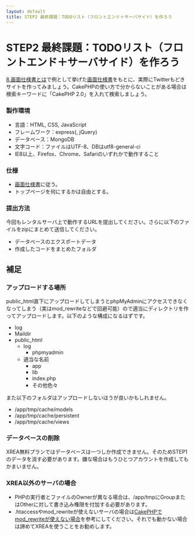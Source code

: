 ```yaml
---
layout: default
title: STEP2 最終課題：TODOリスト（フロントエンド＋サーバサイド）を作ろう
---
```

# STEP2 最終課題：TODOリスト（フロントエンド＋サーバサイド）を作ろう

[8.画面仕様書とは](8.html)で例として挙げた[画面仕様書](../docs/ui.xls)をもとに、実際にTwitterもどきサイトを作ってみましょう。CakePHPの使い方で分からないことがある場合は検索キーワードに「CakePHP 2.0」を入れて検索しましょう。

### 製作環境

* 言語：HTML, CSS, JavaScript
* フレームワーク：express(, jQuery)
* データベース：MongoDB
* 文字コード：ファイルはUTF-8、DBはutf8-general-ci
* IE8以上、Firefox、Chrome、Safariのいずれかで動作すること

### 仕様

* [画面仕様書](../docs/ui.xls)に従う。
* トップページを何にするかは自由とする。

### 提出方法

今回もレンタルサーバ上で動作するURLを提出してください。さらに以下のファイルをzipにまとめて送信してください。

* データベースのエクスポートデータ
* 作成したコードをまとめたフォルダ

## 補足

### アップロードする場所

public_html直下にアップロードしてしまうとphpMyAdminにアクセスできなくなってしまう（実はmod_rewriteなどで回避可能）ので適当にディレクトリを作ってアップロードします。以下のような構成になるはずです。

* log
* Maildir
* public_html
	* log
		* phpmyadmin
	* 適当な名前
		* app
		* lib
		* index.php
		* その他色々

また以下のフォルダはアップロードしないほうが良いかもしれません。

* /app/tmp/cache/models
* /app/tmp/cache/persistent
* /app/tmp/cache/views

### データベースの削除

XREA無料プランではデータベースは一つしか作成できません。そのためSTEP1のデータを消す必要があります。嫌な場合はもうひとつアカウントを作成してもかまいません。

### XREA以外のサーバの場合

* PHPの実行者とファイルのOwnerが異なる場合は、/app/tmpにGroupまたはOtherに対して書き込み権限を付加する必要があります。
* .htaccessやmod_rewriteが使えないサーバの場合は[CakePHPでmod_rewriteが使えない場合](http://www.exgear.jp/tech/doc/detail/82)を参考にしてください。それでも動かない場合は諦めてXREAを使うことをお勧めします。